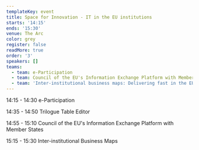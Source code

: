```yaml
---
templateKey: event
title: Space for Innovation - IT in the EU institutions
starts: '14:15'
ends: '15:30'
venue: The Arc
color: grey
register: false
readMore: true
order: '3'
speakers: []
teams:
  - team: e-Participation
  - team: Council of the EU's Information Exchange Platform with Member States
  - team: 'Inter-institutional business maps: Delivering fast in the EU Institutions '
---
```

14:15 - 14:30 e-Participation

14:35 - 14:50 Trilogue Table Editor

14:55 - 15:10 Council of the EU's Information Exchange Platform with Member States
	

15:15 - 15:30 Inter-institutional Business Maps
